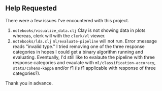 ## Help Requested
There were a few issues I've encountered with this project.

1) `notebooks/visualize_data.clj` Clay is not showing data in plots whereas, clerk will with the `clerk/vl` viewer.
2) `notebooks/lda.clj` `ml/evaluate-pipeline` will not run. Error :message reads "invalid type." I tried removing one of the three response categories in hopes I could get a binary algorithm running and evaluating. Eventually, I'd still like to evalaute the pipeline with three response categories and evaulate with `ml/classification-accuracy`, `stats/cohens-kappa` and/or f1 (is f1 applicable with response of three categories?).

Thank you in advance.
